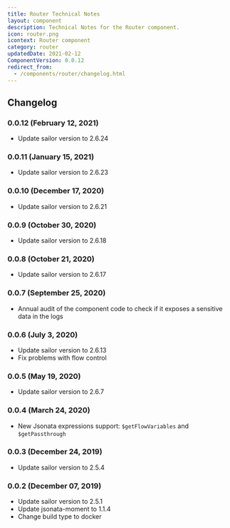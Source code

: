 ```yaml
---
title: Router Technical Notes
layout: component
description: Technical Notes for the Router component.
icon: router.png
icontext: Router component
category: router
updatedDate: 2021-02-12
ComponentVersion: 0.0.12
redirect_from:
  - /components/router/changelog.html
---
```


## Changelog

### 0.0.12 (February 12, 2021)

* Update sailor version to 2.6.24

### 0.0.11 (January 15, 2021)

* Update sailor version to 2.6.23

### 0.0.10 (December 17, 2020)

* Update sailor version to 2.6.21

### 0.0.9 (October 30, 2020)

* Update sailor version to 2.6.18

### 0.0.8 (October 21, 2020)

* Update sailor version to 2.6.17

### 0.0.7 (September 25, 2020)

* Annual audit of the component code to check if it exposes a sensitive data in the logs

### 0.0.6 (July 3, 2020)

* Update sailor version to 2.6.13
* Fix problems with flow control

### 0.0.5 (May 19, 2020)

* Update sailor version to 2.6.7

### 0.0.4 (March 24, 2020)

* New Jsonata expressions support: `$getFlowVariables` and `$getPassthrough`

### 0.0.3 (December 24, 2019)

* Update sailor version to 2.5.4

### 0.0.2 (December 07, 2019)

* Update sailor version to 2.5.1
* Update jsonata-moment to 1.1.4
* Change build type to docker
